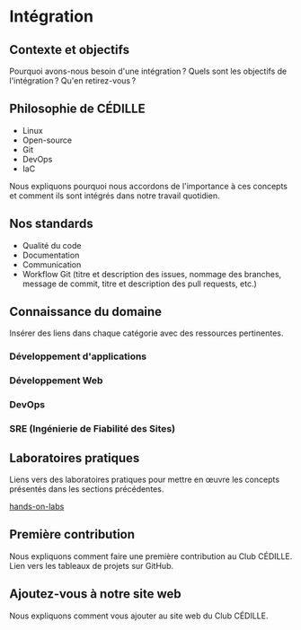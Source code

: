 # Intégration

## Contexte et objectifs

Pourquoi avons-nous besoin d'une intégration ? Quels sont les objectifs de l'intégration ? Qu'en retirez-vous ?

## Philosophie de CÉDILLE

- Linux
- Open-source
- Git
- DevOps
- IaC

Nous expliquons pourquoi nous accordons de l'importance à ces concepts et comment ils sont intégrés dans notre travail quotidien.

## Nos standards

- Qualité du code
- Documentation
- Communication
- Workflow Git (titre et description des issues, nommage des branches, message de commit, titre et description des pull requests, etc.)

## Connaissance du domaine

Insérer des liens dans chaque catégorie avec des ressources pertinentes.

### Développement d'applications

### Développement Web

### DevOps

### SRE (Ingénierie de Fiabilité des Sites)

## Laboratoires pratiques

Liens vers des laboratoires pratiques pour mettre en œuvre les concepts présentés dans les sections précédentes.

[hands-on-labs](./hands-on-labs/index.md)

## Première contribution

Nous expliquons comment faire une première contribution au Club CÉDILLE. Lien vers les tableaux de projets sur GitHub.

## Ajoutez-vous à notre site web

Nous expliquons comment vous ajouter au site web du Club CÉDILLE.

